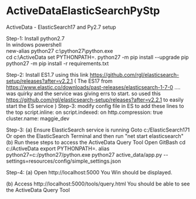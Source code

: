 # ActiveDataElasticSearchPyStp
ActiveData - ElasticSearch17 and Py2.7 setup

Step-1: Install python2.7 <br>
In windows powershell <br>
 new-alias python27 c:\python27\python.exe <br>
 cd c:\ActiveData
 set PYTHONPATH=.
 python27 -m pip install --upgrade pip
 python27 -m pip install -r requirements.txt

Step-2: Install ES1.7 using this link
https://github.com/rgl/elasticsearch-setup/releases?after=v2.2.1
( The ES17 from https://www.elastic.co/downloads/past-releases/elasticsearch-1-7-0 ....  was quirky and the service was giving errs to start. so used this https://github.com/rgl/elasticsearch-setup/releases?after=v2.2.1  to easily start the ES service )
Step-3: modify config file in ES to add these lines to the top
script.inline: on
script.indexed: on
http.compression: true
cluster.name: maggie_dev



Step-3:
(a) Ensure ElasticSearch service is running
Goto c:/ElasticSearch171
Or open the ElasticSearch Terminal and then run "net start elasticsearch"
(b) Run these steps to access the ActiveData Query Tool
Open GitBash
cd c:/ActiveData
export PYTHONPATH=.
alias python27=c:/python27/python.exe
python27 active_data/app.py --settings=resources/config/simple_settings.json

Step-4:
(a) Open http://localhost:5000
You Win should be displayed.

(b) Access http://localhost:5000/tools/query.html
You should be able to see the ActiveData Query Tool

